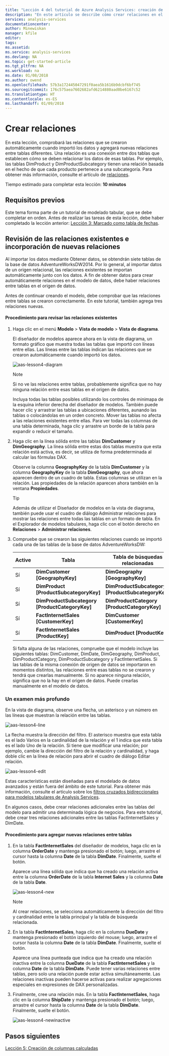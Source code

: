 ```yaml
---
title: "Lección 4 del tutorial de Azure Analysis Services: creación de roles | Microsoft Docs"
description: "En este artículo se describe cómo crear relaciones en el proyecto del tutorial de Azure Analysis Services."
services: analysis-services
documentationcenter: 
author: Minewiskan
manager: kfile
editor: 
tags: 
ms.assetid: 
ms.service: analysis-services
ms.devlang: NA
ms.topic: get-started-article
ms.tgt_pltfrm: NA
ms.workload: na
ms.date: 01/08/2018
ms.author: owend
ms.openlocfilehash: 57b3a172445047291f0aea5b1616b9dcbf6bf745
ms.sourcegitcommit: 176c575aea7602682afd6214880aad0be6167c52
ms.translationtype: HT
ms.contentlocale: es-ES
ms.lasthandoff: 01/09/2018
---
```

# <a name="create-relationships"></a>Crear relaciones

En esta lección, comprobará las relaciones que se crearon automáticamente cuando importó los datos y agregará nuevas relaciones entre tablas diferentes. Una relación es una conexión entre dos tablas que establecen cómo se deben relacionar los datos de esas tablas. Por ejemplo, las tablas DimProduct y DimProductSubcategory tienen una relación basada en el hecho de que cada producto pertenece a una subcategoría. Para obtener más información, consulte el artículo de [relaciones](https://docs.microsoft.com/sql/analysis-services/tabular-models/relationships-ssas-tabular).
  
Tiempo estimado para completar esta lección: **10 minutos**  
  
## <a name="prerequisites"></a>Requisitos previos  
Este tema forma parte de un tutorial de modelado tabular, que se debe completar en orden. Antes de realizar las tareas de esta lección, debe haber completado la lección anterior: [Lección 3: Marcado como tabla de fechas](../tutorials/aas-lesson-3-mark-as-date-table.md). 
  
## <a name="review-existing-relationships-and-add-new-relationships"></a>Revisión de las relaciones existentes e incorporación de nuevas relaciones  
Al importar los datos mediante Obtener datos, se obtendrán siete tablas de la base de datos AdventureWorksDW2014. Por lo general, al importar datos de un origen relacional, las relaciones existentes se importan automáticamente junto con los datos. A fin de obtener datos para crear automáticamente relaciones en el modelo de datos, debe haber relaciones entre tablas en el origen de datos.

Antes de continuar creando el modelo, debe comprobar que las relaciones entre tablas se crearon correctamente. En este tutorial, también agrega tres relaciones nuevas.  

  
#### <a name="to-review-existing-relationships"></a>Procedimiento para revisar las relaciones existentes  
  
1.  Haga clic en el menú **Modelo** > **Vista de modelo** > **Vista de diagrama**.  

    El diseñador de modelos aparece ahora en la vista de diagrama, un formato gráfico que muestra todas las tablas que importó con líneas entre ellas. Las líneas entre las tablas indican las relaciones que se crearon automáticamente cuando importó los datos.
    
    ![aas-lesson4-diagram](../tutorials/media/aas-lesson4-diagram.png)
  
    > [!NOTE]
    > Si no ve las relaciones entre tablas, probablemente significa que no hay ninguna relación entre esas tablas en el origen de datos.

    Incluya todas las tablas posibles utilizando los controles de minimapa de la esquina inferior derecha del diseñador de modelos. También puede hacer clic y arrastrar las tablas a ubicaciones diferentes, aunando las tablas o colocándolas en un orden concreto. Mover las tablas no afecta a las relaciones existentes entre ellas. Para ver todas las columnas de una tabla determinada, haga clic y arrastre un borde de la tabla para expandir o reducir el tamaño.  
  
2.  Haga clic en la línea sólida entre las tablas **DimCustomer** y **DimGeography**. La línea sólida entre estas dos tablas muestra que esta relación está activa, es decir, se utiliza de forma predeterminada al calcular las fórmulas DAX.  
  
    Observe la columna **GeographyKey** de la tabla **DimCustomer** y la columna **GeographyKey** de la tabla **DimGeography**, que ahora aparecen dentro de un cuadro de tabla. Estas columnas se utilizan en la relación. Las propiedades de la relación aparecen ahora también en la ventana **Propiedades**.  
  
    > [!TIP]  
    > Además de utilizar el Diseñador de modelos en la vista de diagrama, también puede usar el cuadro de diálogo Administrar relaciones para mostrar las relaciones entre todas las tablas en un formato de tabla. En el Explorador de modelos tabulares, haga clic con el botón derecho en **Relaciones** > **Administrar relaciones**.
  
3.  Compruebe que se crearon las siguientes relaciones cuando se importó cada una de las tablas de la base de datos AdventureWorksDW:  
  
    |Active|Tabla|Tabla de búsquedas relacionadas|  
    |----------|---------|------------------------|  
    |Sí|**DimCustomer [GeographyKey]**|**DimGeography [GeographyKey]**|  
    |Sí|**DimProduct [ProductSubcategoryKey]**|**DimProductSubcategory [ProductSubcategoryKey]**|  
    |Sí|**DimProductSubcategory [ProductCategoryKey]**|**DimProductCategory [ProductCategoryKey]**|  
    |Sí|**FactInternetSales [CustomerKey]**|**DimCustomer [CustomerKey]**|  
    |Sí|**FactInternetSales [ProductKey]**|**DimProduct [ProductKey]**|  
  
    Si falta alguna de las relaciones, compruebe que el modelo incluye las siguientes tablas: DimCustomer, DimDate, DimGeography, DimProduct, DimProductCategory, DimProductSubcategory y FactInternetSales. Si las tablas de la misma conexión de origen de datos se importaron en momentos distintos, las relaciones entre esas tablas no se crearon y tendrá que crearlas manualmente. Si no aparece ninguna relación, significa que no la hay en el origen de datos. Puede crearlas manualmente en el modelo de datos.

### <a name="take-a-closer-look"></a>Un examen más profundo
En la vista de diagrama, observe una flecha, un asterisco y un número en las líneas que muestran la relación entre las tablas.

![aas-lesson4-line](../tutorials/media/aas-lesson4-line.png)

La flecha muestra la dirección del filtro. El asterisco muestra que esta tabla es el lado Varios en la cardinalidad de la relación y el 1 indica que esta tabla es el lado Uno de la relación. Si tiene que modificar una relación; por ejemplo, cambie la dirección del filtro de la relación y cardinalidad, y haga doble clic en la línea de relación para abrir el cuadro de diálogo Editar relación.

![aas-lesson4-edit](../tutorials/media/aas-lesson4-edit.png)

Estas características están diseñadas para el modelado de datos avanzados y están fuera del ámbito de este tutorial. Para obtener más información, consulte el artículo sobre los [filtros cruzados bidireccionales para modelos tabulares de Analysis Services](https://docs.microsoft.com/sql/analysis-services/tabular-models/bi-directional-cross-filters-tabular-models-analysis-services).

En algunos casos, debe crear relaciones adicionales entre las tablas del modelo para admitir una determinada lógica de negocios. Para este tutorial, debe crear tres relaciones adicionales entre las tablas FactInternetSales y DimDate.  
  
#### <a name="to-add-new-relationships-between-tables"></a>Procedimiento para agregar nuevas relaciones entre tablas  
  
1.  En la tabla **FactInternetSales** del diseñador de modelos, haga clic en la columna **OrderDate** y mantenga presionado el botón; luego, arrastre el cursor hasta la columna **Date** de la tabla **DimDate**. Finalmente, suelte el botón.  

    Aparece una línea sólida que indica que ha creado una relación activa entre la columna **OrderDate** de la tabla **Internet Sales** y la columna **Date** de la tabla **Date**. 
  
      ![aas-lesson4-new](../tutorials/media/aas-lesson4-new.png) 
  
    > [!NOTE]  
    > Al crear relaciones, se selecciona automáticamente la dirección del filtro y cardinalidad entre la tabla principal y la tabla de búsqueda relacionada.  
  
2.  En la tabla **FactInternetSales**, haga clic en la columna **DueDate** y mantenga presionado el botón izquierdo del mouse; luego, arrastre el cursor hasta la columna **Date** de la tabla **DimDate**. Finalmente, suelte el botón.  
  
    Aparece una línea punteada que indica que ha creado una relación inactiva entre la columna **DueDate** de la tabla **FactInternetSales** y la columna **Date** de la tabla **DimDate**. Puede tener varias relaciones entre tablas, pero solo una relación puede estar activa simultáneamente. Las relaciones inactivas pueden hacerse activas para realizar agregaciones especiales en expresiones de DAX personalizadas.  
  
3.  Finalmente, cree una relación más. En la tabla **FactInternetSales**, haga clic en la columna **ShipDate** y mantenga presionado el botón; luego, arrastre el cursor hasta la columna **Date** de la tabla **DimDate**. Finalmente, suelte el botón.  
    
     ![aas-lesson4-newinactive](../tutorials/media/aas-lesson4-newinactive.png)
  
## <a name="whats-next"></a>Pasos siguientes
[Lección 5: Creación de columnas calculadas](../tutorials/aas-lesson-5-create-calculated-columns.md)
  
  
  
